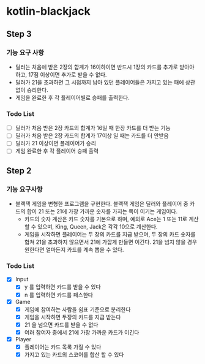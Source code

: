# kotlin-blackjack

## Step 3
### 기능 요구 사항
- 딜러는 처음에 받은 2장의 합계가 16이하이면 반드시 1장의 카드를 추가로 받아야 하고, 17점 이상이면 추가로 받을 수 없다.
- 딜러가 21을 초과하면 그 시점까지 남아 있던 플레이어들은 가지고 있는 패에 상관 없이 승리한다.
- 게임을 완료한 후 각 플레이어별로 승패를 출력한다.

### Todo List

- [ ] 딜러가 처음 받은 2장 카드의 합계가 16일 때 한장 카드를 더 받는 기능
- [ ] 딜러가 처음 받은 2장 카드의 합계가 17이상 일 때는 카드를 더 안받음
- [ ] 딜러가 21 이상이면 플레이어가 승리
- [ ] 게임 완료한 후 각 플레이어 승패 출력

## Step 2

### 기능 요구사항

- 블랙잭 게임을 변형한 프로그램을 구현한다. 블랙잭 게임은 딜러와 플레이어 중 카드의 합이 21 또는 21에 가장 가까운 숫자를 가지는 쪽이 이기는 게임이다.
    - 카드의 숫자 계산은 카드 숫자를 기본으로 하며, 예외로 Ace는 1 또는 11로 계산할 수 있으며, King, Queen, Jack은 각각 10으로 계산한다.
    - 게임을 시작하면 플레이어는 두 장의 카드를 지급 받으며, 두 장의 카드 숫자를 합쳐 21을 초과하지 않으면서 21에 가깝게 만들면 이긴다. 21을 넘지 않을 경우 원한다면 얼마든지 카드를 계속 뽑을 수 있다.
    
### Todo List

- [X] Input
    - [X] y 를 입력하면 카드를 받을 수 있다
    - [X] n 를 입력하면 카드를 패스한다

- [X] Game
    - [X] 게임에 참여하는 사람을 쉼표 기준으로 분리한다
    - [X] 게임을 시작하면 두장의 카드를 지급 받는다
    - [X] 21 을 넘으면 카드를 받을 수 없다
    - [X] 여러 참여자 중에서 21에 가장 가까운 카드가 이긴다

- [X] Player
    - [X] 플레이어는 카드 목록 가질 수 있다
    - [X] 가지고 있는 카드의 스코어를 합산 할 수 있다 